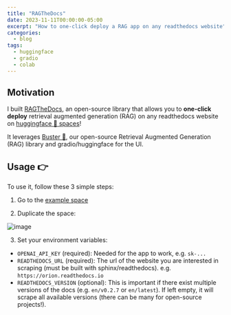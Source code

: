 ```yaml
---
title: "RAGTheDocs"
date: 2023-11-11T00:00:00-05:00
excerpt: "How to one-click deploy a RAG app on any readthedocs website"
categories:
  - blog
tags:
  - huggingface
  - gradio
  - colab
---
```


## Motivation

I built [RAGTheDocs](https://github.com/jerpint/RAGTheDocs), an open-source library that allows you to **one-click deploy** retrieval augmented generation (RAG) on any readthedocs website on [huggingface 🤗 spaces](https://huggingface.co/spaces/jerpint/RAGTheDocs)!

It leverages [Buster 🤖](https://github.com/jerpint/buster), our open-source Retrieval Augmented Generation (RAG) library and gradio/huggingface for the UI.

## Usage 👉

To use it, follow these 3 simple steps:

1) Go to the [example space](https://huggingface.co/spaces/jerpint/RAGTheDocs)

2) Duplicate the space:

![image](https://github.com/jerpint/buster/assets/18450628/0c89038c-c3af-4c1f-9d3b-9b4d83db4910)

3) Set your environment variables:
* `OPENAI_API_KEY` (required): Needed for the app to work, e.g. `sk-...`
* `READTHEDOCS_URL` (required): The url of the website you are interested in scraping (must be built with
sphinx/readthedocs). e.g. `https://orion.readthedocs.io`
* `READTHEDOCS_VERSION` (optional): This is important if there exist multiple versions of the docs (e.g. `en/v0.2.7` or `en/latest`). If left empty, it will scrape all available versions (there can be many for open-source projects!).
